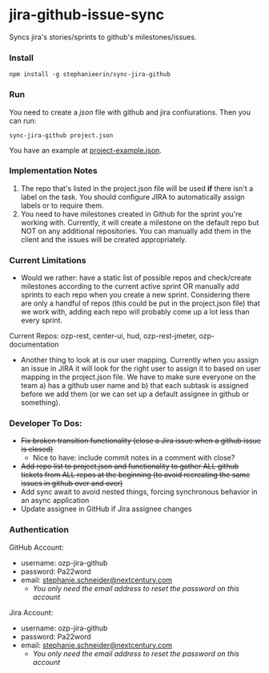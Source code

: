 jira-github-issue-sync
======================

Syncs jira's stories/sprints to github's milestones/issues.

### Install

```
npm install -g stephanieerin/sync-jira-github
```

### Run

You need to create a _json_ file with github and jira confiurations. Then you can run:

```
sync-jira-github project.json
```

You have an example at [project-example.json](https://github.com/weareswat/jira-github-issue-sync/blob/master/project-example.json).


### Implementation Notes

1. The repo that's listed in the project.json file will be used **if** there isn't a label on the task. You should configure JIRA to automatically assign labels or to require them.
2. You need to have milestones created in Github for the sprint you're working with. Currently, it will create a milestone on the default repo but NOT on any additional repositories. You can manually add them in the client and the issues will be created appropriately.


### Current Limitations

- Would we rather: have a static list of possible repos and check/create milestones according to the current active sprint OR manually add sprints to each repo when you create a new sprint. Considering there are only a handful of repos (this could be put in the project.json file) that we work with, adding each repo will probably come up a lot less than every sprint.

Current Repos:
ozp-rest, center-ui, hud, ozp-rest-jmeter, ozp-documentation


- Another thing to look at is our user mapping. Currently when you assign an issue in JIRA it will look for the right user to assign it to based on user mapping in the project.json file. We have to make sure everyone on the team a) has a github user name and b) that each subtask is assigned before we add them (or we can set up a default assignee in github or something).


### Developer To Dos:

- ~~Fix broken transition functionality (close a Jira issue when a github issue is closed)~~
    - Nice to have: include commit notes in a comment with close?
- ~~Add repo list to project.json and functionality to gather ALL github tickets from ALL repos at the beginning (to avoid recreating the same issues in github over and over)~~
- Add sync await to avoid nested things, forcing synchronous behavior in an async application
- Update assignee in GitHub if Jira assignee changes

### Authentication

GitHub Account:

* username: ozp-jira-github
* password: Pa22word
* email: stephanie.schneider@nextcentury.com
    * *You only need the email address to reset the password on this account*

Jira Account:

* username: ozp-jira-github
* password: Pa22word
* email: stephanie.schneider@nextcentury.com
    * *You only need the email address to reset the password on this account*

